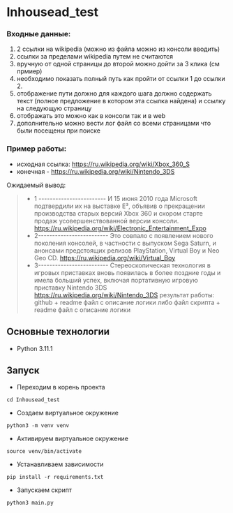 Inhousead_test
==============

### Входные данные: 
1) 2 ссылки на wikipedia (можно из файла можно из консоли вводить)
2) ссылки за пределами wikipedia путем не считаются
3) вручную от одной страницы до второй можно дойти за 3 клика (см прмиер)
4) необходимо показать полный путь как пройти от ссылки 1 до ссылки 2. 
5) отображение пути должно для каждого шага должно содержать текст (полное предложение в котором эта ссылка найдена) и ссылку на следующую страницу
6) отображать это можно как в консоли так и в web
7) дополнительно можно вести лог файл со всеми страницами что были посещены при поиске
 

### Пример работы:

* исходная ссылка: https://ru.wikipedia.org/wiki/Xbox_360_S
* конечная - https://ru.wikipedia.org/wiki/Nintendo_3DS
 

Ожидаемый вывод:
> * 1 ------------------------
И 15 июня 2010 года Microsoft подтвердили их на выставке E³, объявив о прекращении производства старых версий Xbox 360 и скором старте продаж усовершенствованной версии консоли.
https://ru.wikipedia.org/wiki/Electronic_Entertainment_Expo
> * 2-------------------------
Это совпало с появлением нового поколения консолей, в частности с выпуском Sega Saturn, и анонсами предстоящих релизов PlayStation, Virtual Boy и Neo Geo CD.
https://ru.wikipedia.org/wiki/Virtual_Boy
> * 3-------------------------
Стереоскопическая технология в игровых приставках вновь появилась в более поздние годы и имела больший успех, включая портативную игровую приставку Nintendo 3DS
https://ru.wikipedia.org/wiki/Nintendo_3DS
результат работы:
github + readme файл с описание логики
либо файл скрипта + readme файл с описание логики

## Основные технологии
* Python 3.11.1

## Запуск

* Переходим в корень проекта
```
cd Inhousead_test
```

* Создаем виртуальное окружение

```
python3 -m venv venv
```

* Активируем виртуальное окружение

```
source venv/bin/activate
```

* Устанавливаем зависимости

```
pip install -r requirements.txt
```

* Запускаем скрипт

```
python3 main.py
```
